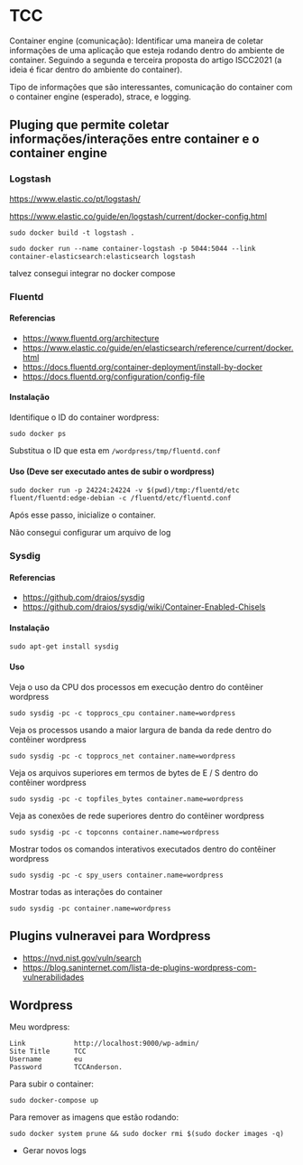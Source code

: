 # TCC

Container engine (comunicação): Identificar uma maneira de coletar informações de uma aplicação que esteja rodando dentro do 
ambiente de container. Seguindo a segunda e terceira proposta do artigo ISCC2021 (a ideia é ficar dentro do ambiente do container). 

Tipo de informações que são interessantes, comunicação do container com o container engine (esperado), strace, e logging.

## Pluging que permite coletar informações/interações entre container e o container engine

### Logstash
https://www.elastic.co/pt/logstash/ 

https://www.elastic.co/guide/en/logstash/current/docker-config.html

    sudo docker build -t logstash .

    sudo docker run --name container-logstash -p 5044:5044 --link container-elasticsearch:elasticsearch logstash

talvez consegui integrar no docker compose

### Fluentd 

#### Referencias

* https://www.fluentd.org/architecture
* https://www.elastic.co/guide/en/elasticsearch/reference/current/docker.html
* https://docs.fluentd.org/container-deployment/install-by-docker
* https://docs.fluentd.org/configuration/config-file

#### Instalação

Identifique o ID do container wordpress:

    sudo docker ps

Substitua o ID que esta em `/wordpress/tmp/fluentd.conf`

#### Uso (Deve ser executado antes de subir o wordpress)

    sudo docker run -p 24224:24224 -v $(pwd)/tmp:/fluentd/etc fluent/fluentd:edge-debian -c /fluentd/etc/fluentd.conf

Após esse passo, inicialize o container.

Não consegui configurar um arquivo de log

### Sysdig

#### Referencias

* https://github.com/draios/sysdig
* https://github.com/draios/sysdig/wiki/Container-Enabled-Chisels

#### Instalação

    sudo apt-get install sysdig

#### Uso

Veja o uso da CPU dos processos em execução dentro do contêiner wordpress

    sudo sysdig -pc -c topprocs_cpu container.name=wordpress

Veja os processos usando a maior largura de banda da rede dentro do contêiner wordpress

    sudo sysdig -pc -c topprocs_net container.name=wordpress

Veja os arquivos superiores em termos de bytes de E / S dentro do contêiner wordpress

    sudo sysdig -pc -c topfiles_bytes container.name=wordpress

Veja as conexões de rede superiores dentro do contêiner wordpress

    sudo sysdig -pc -c topconns container.name=wordpress

Mostrar todos os comandos interativos executados dentro do contêiner wordpress

    sudo sysdig -pc -c spy_users container.name=wordpress

Mostrar todas as interações do container

    sudo sysdig -pc container.name=wordpress

## Plugins vulneravei para Wordpress

* https://nvd.nist.gov/vuln/search
* https://blog.saninternet.com/lista-de-plugins-wordpress-com-vulnerabilidades

## Wordpress

Meu wordpress:

    Link            http://localhost:9000/wp-admin/
    Site Title      TCC
    Username        eu
    Password        TCCAnderson.

Para subir o container:

    sudo docker-compose up

Para remover as imagens que estão rodando:

    sudo docker system prune && sudo docker rmi $(sudo docker images -q)

* Gerar novos logs